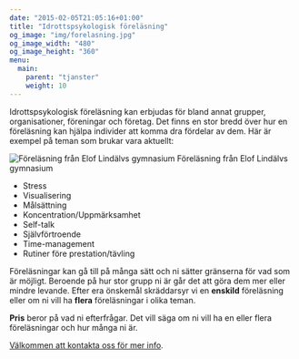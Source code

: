 ```yaml
---
date: "2015-02-05T21:05:16+01:00"
title: "Idrottspsykologisk föreläsning"
og_image: "img/forelasning.jpg"
og_image_width: "480"
og_image_height: "360"
menu:
  main:
    parent: "tjanster"
    weight: 10
---
```

Idrottspsykologisk föreläsning kan erbjudas för bland annat grupper, organisationer, föreningar och företag. Det finns en stor bredd över hur en föreläsning kan hjälpa individer att komma dra fördelar av dem. Här är exempel på teman som brukar vara aktuellt:

<div class="image right">
  <img src="/img/forelasning.jpg" alt="Föreläsning från Elof Lindälvs gymnasium" style="max-width: 480px;" />
  <span class="image__caption">Föreläsning från Elof Lindälvs gymnasium</span>
</div>

- Stress
- Visualisering
- Målsättning
- Koncentration/Uppmärksamhet
- Self-talk
- Självförtroende
- Time-management
- Rutiner före prestation/tävling

Föreläsningar kan gå till på många sätt och ni sätter gränserna för vad som är möjligt. Beroende på hur stor grupp ni är går det att göra dem mer eller mindre levande. Efter era önskemål skräddarsyr vi en **enskild** föreläsning eller om ni vill ha **flera** föreläsningar i olika teman.

**Pris** beror på vad ni efterfrågar. Det vill säga om ni vill ha en eller flera föreläsningar och hur många ni är.

[Välkommen att kontakta oss för mer info](/kontakt/).
